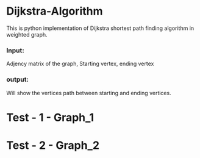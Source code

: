# Dijkstra-Algorithm
This is python implementation of Dijkstra shortest path finding algorithm in weighted graph. 
### Input:
Adjency matrix of the graph, Starting vertex, ending vertex
### output: 
Will show the vertices path between starting and ending vertices. 

# Test - 1 - Graph_1


# Test - 2 - Graph_2